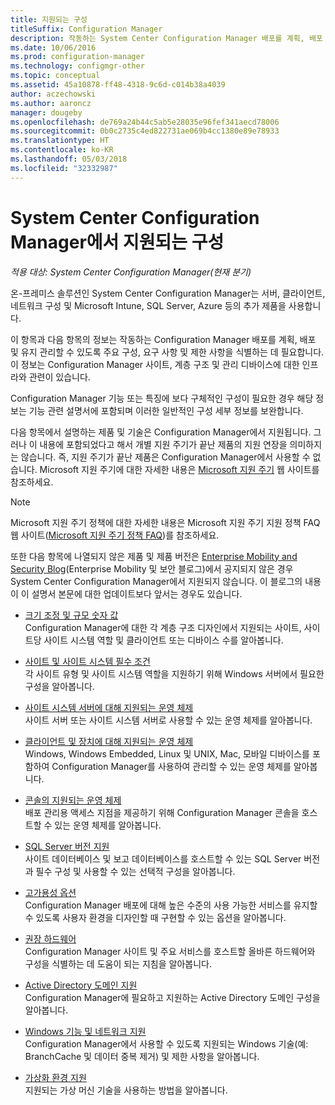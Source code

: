 ```yaml
---
title: 지원되는 구성
titleSuffix: Configuration Manager
description: 작동하는 System Center Configuration Manager 배포를 계획, 배포 및 유지 관리할 수 있도록 주요 구성 및 요구 사항을 식별합니다.
ms.date: 10/06/2016
ms.prod: configuration-manager
ms.technology: configmgr-other
ms.topic: conceptual
ms.assetid: 45a10878-ff48-4318-9c6d-c014b38a4039
author: aczechowski
ms.author: aaroncz
manager: dougeby
ms.openlocfilehash: de769a24b44c5ab5e28035e96fef341aecd78006
ms.sourcegitcommit: 0b0c2735c4ed822731ae069b4cc1380e89e78933
ms.translationtype: HT
ms.contentlocale: ko-KR
ms.lasthandoff: 05/03/2018
ms.locfileid: "32332987"
---
```

# <a name="supported-configurations-for-system-center-configuration-manager"></a>System Center Configuration Manager에서 지원되는 구성

*적용 대상: System Center Configuration Manager(현재 분기)*

온-프레미스 솔루션인 System Center Configuration Manager는 서버, 클라이언트, 네트워크 구성 및 Microsoft Intune, SQL Server, Azure 등의 추가 제품을 사용합니다.

이 항목과 다음 항목의 정보는 작동하는 Configuration Manager 배포를 계획, 배포 및 유지 관리할 수 있도록 주요 구성, 요구 사항 및 제한 사항을 식별하는 데 필요합니다.  이 정보는 Configuration Manager 사이트, 계층 구조 및 관리 디바이스에 대한 인프라와 관련이 있습니다.

Configuration Manager 기능 또는 특징에 보다 구체적인 구성이 필요한 경우 해당 정보는 기능 관련 설명서에 포함되며 이러한 일반적인 구성 세부 정보를 보완합니다.  

 다음 항목에서 설명하는 제품 및 기술은 Configuration Manager에서 지원됩니다. 그러나 이 내용에 포함되었다고 해서 개별 지원 주기가 끝난 제품의 지원 연장을 의미하지는 않습니다. 즉, 지원 주기가 끝난 제품은 Configuration Manager에서 사용할 수 없습니다. Microsoft 지원 주기에 대한 자세한 내용은 [Microsoft 지원 주기](http://go.microsoft.com/fwlink/p/?LinkId=208270) 웹 사이트를 참조하세요.  

> [!NOTE]  
>  Microsoft 지원 주기 정책에 대한 자세한 내용은 Microsoft 지원 주기 지원 정책 FAQ 웹 사이트([Microsoft 지원 주기 정책 FAQ](http://go.microsoft.com/fwlink/p/?LinkId=31976))를 참조하세요.  

 또한 다음 항목에 나열되지 않은 제품 및 제품 버전은 [Enterprise Mobility and Security Blog](https://blogs.technet.microsoft.com/enterprisemobility/)(Enterprise Mobility 및 보안 블로그)에서 공지되지 않은 경우 System Center Configuration Manager에서 지원되지 않습니다.  이 블로그의 내용이 이 설명서 본문에 대한 업데이트보다 앞서는 경우도 있습니다.


-  [크기 조정 및 규모 숫자 값](../../../core/plan-design/configs/size-and-scale-numbers.md)  
Configuration Manager에 대한 각 계층 구조 디자인에서 지원되는 사이트, 사이트당 사이트 시스템 역할 및 클라이언트 또는 디바이스 수를 알아봅니다.

-  [사이트 및 사이트 시스템 필수 조건](../../../core/plan-design/configs/site-and-site-system-prerequisites.md)  
각 사이트 유형 및 사이트 시스템 역할을 지원하기 위해 Windows 서버에서 필요한 구성을 알아봅니다.

-  [사이트 시스템 서버에 대해 지원되는 운영 체제](../../../core/plan-design/configs/supported-operating-systems-for-site-system-servers.md)  
사이트 서버 또는 사이트 시스템 서버로 사용할 수 있는 운영 체제를 알아봅니다.

-  [클라이언트 및 장치에 대해 지원되는 운영 체제](../../../core/plan-design/configs/supported-operating-systems-for-clients-and-devices.md)  
Windows, Windows Embedded, Linux 및 UNIX, Mac, 모바일 디바이스를 포함하여 Configuration Manager를 사용하여 관리할 수 있는 운영 체제를 알아봅니다.

-  [콘솔의 지원되는 운영 체제](../../../core/plan-design/configs/supported-operating-systems-consoles.md)  
배포 관리용 액세스 지점을 제공하기 위해 Configuration Manager 콘솔을 호스트할 수 있는 운영 체제를 알아봅니다.  

-  [SQL Server 버전 지원](../../../core/plan-design/configs/support-for-sql-server-versions.md)  
사이트 데이터베이스 및 보고 데이터베이스를 호스트할 수 있는 SQL Server 버전과 필수 구성 및 사용할 수 있는 선택적 구성을 알아봅니다.

-  [고가용성 옵션](../../../protect/understand/high-availability-options.md)  
Configuration Manager 배포에 대해 높은 수준의 사용 가능한 서비스를 유지할 수 있도록 사용자 환경을 디자인할 때 구현할 수 있는 옵션을 알아봅니다.

-  [권장 하드웨어](../../../core/plan-design/configs/recommended-hardware.md)  
Configuration Manager 사이트 및 주요 서비스를 호스트할 올바른 하드웨어와 구성을 식별하는 데 도움이 되는 지침을 알아봅니다.

-  [Active Directory 도메인 지원](../../../core/plan-design/configs/support-for-active-directory-domains.md)  
Configuration Manager에 필요하고 지원하는 Active Directory 도메인 구성을 알아봅니다.

-  [Windows 기능 및 네트워크 지원](../../../core/plan-design/configs/support-for-windows-features-and-networks.md)  
Configuration Manager에서 사용할 수 있도록 지원되는 Windows 기술(예: BranchCache 및 데이터 중복 제거) 및 제한 사항을 알아봅니다.

-  [가상화 환경 지원](../../../core/plan-design/configs/support-for-virtualization-environments.md)  
지원되는 가상 머신 기술을 사용하는 방법을 알아봅니다.
